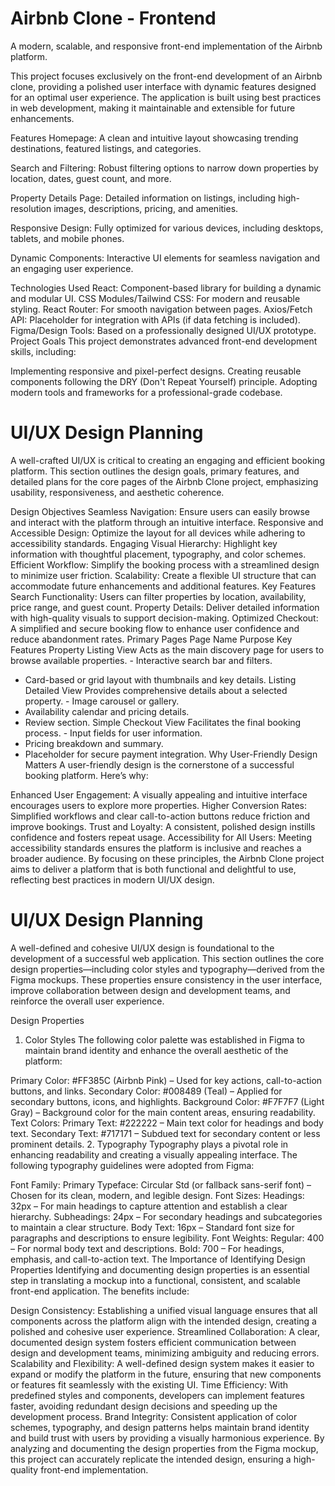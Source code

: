 # Airbnb Clone - Frontend
A modern, scalable, and responsive front-end implementation of the Airbnb platform.

This project focuses exclusively on the front-end development of an Airbnb clone, providing a polished user interface with dynamic features designed for an optimal user experience. The application is built using best practices in web development, making it maintainable and extensible for future enhancements.

Features Homepage: A clean and intuitive layout showcasing trending destinations, featured listings, and categories.

Search and Filtering: Robust filtering options to narrow down properties by location, dates, guest count, and more.

Property Details Page: Detailed information on listings, including high-resolution images, descriptions, pricing, and amenities.

Responsive Design: Fully optimized for various devices, including desktops, tablets, and mobile phones.

Dynamic Components: Interactive UI elements for seamless navigation and an engaging user experience.

Technologies Used React: Component-based library for building a dynamic and modular UI. CSS Modules/Tailwind CSS: For modern and reusable styling. React Router: For smooth navigation between pages. Axios/Fetch API: Placeholder for integration with APIs (if data fetching is included). Figma/Design Tools: Based on a professionally designed UI/UX prototype. Project Goals This project demonstrates advanced front-end development skills, including:

Implementing responsive and pixel-perfect designs. Creating reusable components following the DRY (Don't Repeat Yourself) principle. Adopting modern tools and frameworks for a professional-grade codebase.

# UI/UX Design Planning
A well-crafted UI/UX is critical to creating an engaging and efficient booking platform. This section outlines the design goals, primary features, and detailed plans for the core pages of the Airbnb Clone project, emphasizing usability, responsiveness, and aesthetic coherence.

Design Objectives
Seamless Navigation: Ensure users can easily browse and interact with the platform through an intuitive interface.
Responsive and Accessible Design: Optimize the layout for all devices while adhering to accessibility standards.
Engaging Visual Hierarchy: Highlight key information with thoughtful placement, typography, and color schemes.
Efficient Workflow: Simplify the booking process with a streamlined design to minimize user friction.
Scalability: Create a flexible UI structure that can accommodate future enhancements and additional features.
Key Features
Search Functionality: Users can filter properties by location, availability, price range, and guest count.
Property Details: Deliver detailed information with high-quality visuals to support decision-making.
Optimized Checkout: A simplified and secure booking flow to enhance user confidence and reduce abandonment rates.
Primary Pages
Page Name	Purpose	Key Features
Property Listing View	Acts as the main discovery page for users to browse available properties.	- Interactive search bar and filters.
- Card-based or grid layout with thumbnails and key details.
Listing Detailed View	Provides comprehensive details about a selected property.	- Image carousel or gallery.
- Availability calendar and pricing details.
- Review section.
Simple Checkout View	Facilitates the final booking process.	- Input fields for user information.
- Pricing breakdown and summary.
- Placeholder for secure payment integration.
Why User-Friendly Design Matters
A user-friendly design is the cornerstone of a successful booking platform. Here’s why:

Enhanced User Engagement: A visually appealing and intuitive interface encourages users to explore more properties.
Higher Conversion Rates: Simplified workflows and clear call-to-action buttons reduce friction and improve bookings.
Trust and Loyalty: A consistent, polished design instills confidence and fosters repeat usage.
Accessibility for All Users: Meeting accessibility standards ensures the platform is inclusive and reaches a broader audience.
By focusing on these principles, the Airbnb Clone project aims to deliver a platform that is both functional and delightful to use, reflecting best practices in modern UI/UX design.

# UI/UX Design Planning
A well-defined and cohesive UI/UX design is foundational to the development of a successful web application. This section outlines the core design properties—including color styles and typography—derived from the Figma mockups. These properties ensure consistency in the user interface, improve collaboration between design and development teams, and reinforce the overall user experience.

Design Properties
1. Color Styles
The following color palette was established in Figma to maintain brand identity and enhance the overall aesthetic of the platform:

Primary Color: #FF385C (Airbnb Pink) – Used for key actions, call-to-action buttons, and links.
Secondary Color: #008489 (Teal) – Applied for secondary buttons, icons, and highlights.
Background Color: #F7F7F7 (Light Gray) – Background color for the main content areas, ensuring readability.
Text Colors:
Primary Text: #222222 – Main text color for headings and body text.
Secondary Text: #717171 – Subdued text for secondary content or less prominent details.
2. Typography
Typography plays a pivotal role in enhancing readability and creating a visually appealing interface. The following typography guidelines were adopted from Figma:

Font Family:
Primary Typeface: Circular Std (or fallback sans-serif font) – Chosen for its clean, modern, and legible design.
Font Sizes:
Headings: 32px – For main headings to capture attention and establish a clear hierarchy.
Subheadings: 24px – For secondary headings and subcategories to maintain a clear structure.
Body Text: 16px – Standard font size for paragraphs and descriptions to ensure legibility.
Font Weights:
Regular: 400 – For normal body text and descriptions.
Bold: 700 – For headings, emphasis, and call-to-action text.
The Importance of Identifying Design Properties
Identifying and documenting design properties is an essential step in translating a mockup into a functional, consistent, and scalable front-end application. The benefits include:

Design Consistency: Establishing a unified visual language ensures that all components across the platform align with the intended design, creating a polished and cohesive user experience.
Streamlined Collaboration: A clear, documented design system fosters efficient communication between design and development teams, minimizing ambiguity and reducing errors.
Scalability and Flexibility: A well-defined design system makes it easier to expand or modify the platform in the future, ensuring that new components or features fit seamlessly with the existing UI.
Time Efficiency: With predefined styles and components, developers can implement features faster, avoiding redundant design decisions and speeding up the development process.
Brand Integrity: Consistent application of color schemes, typography, and design patterns helps maintain brand identity and build trust with users by providing a visually harmonious experience.
By analyzing and documenting the design properties from the Figma mockup, this project can accurately replicate the intended design, ensuring a high-quality front-end implementation.

